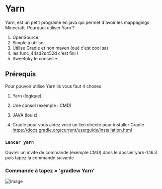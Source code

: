 # Yarn

Yarn, est un petit programe en java qui permet d'avoir les mappagings Minecraft. Pourquoi utiliser Yarn ? 

1) OpenSource
2) Simple à utiliser 
3) Utilise Gradle et non maven (oué c'est cool sa)
4) les func_44sd2s452d c'est fini !
5) Sweetoky le conseille

## Prérequis
Pour pouvoir utilise Yarn ils vous faut 4 choses 

1) Yarn (logique)

2) Une consol (exemple : CMD)

3) JAVA (loulz)

4) Gradle pour vous aidez voici un lien directe pour installer Gradle https://docs.gradle.org/current/userguide/installation.html



### `Lancer yarn`

Ouvrer un invite de commande (exemple CMD) dans le dossier yarn-1.16.3 puis tapez la commande suivante 

### Commande à tapez = 'gradlew Yarn'

![Image](https://nsa40.casimages.com/img/2020/11/12/201112091811764376.png)
